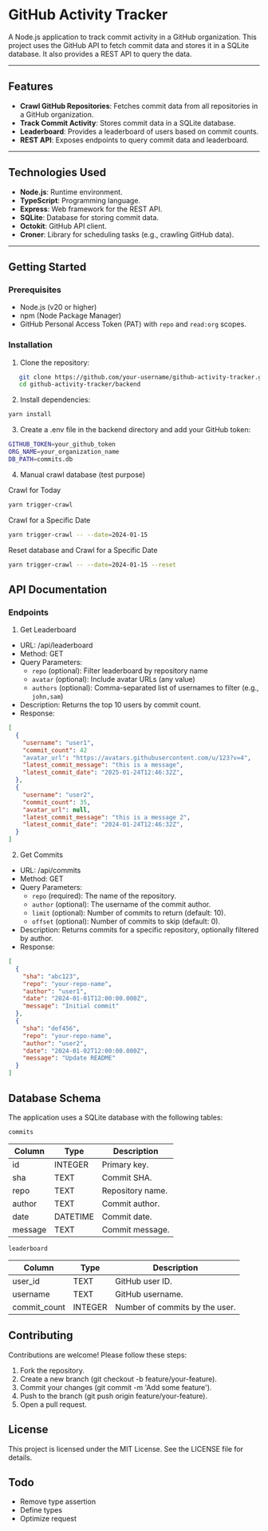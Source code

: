 # GitHub Activity Tracker

A Node.js application to track commit activity in a GitHub organization. This project uses the GitHub API to fetch commit data and stores it in a SQLite database. It also provides a REST API to query the data.

---

## Features

- **Crawl GitHub Repositories**: Fetches commit data from all repositories in a GitHub organization.
- **Track Commit Activity**: Stores commit data in a SQLite database.
- **Leaderboard**: Provides a leaderboard of users based on commit counts.
- **REST API**: Exposes endpoints to query commit data and leaderboard.

---

## Technologies Used

- **Node.js**: Runtime environment.
- **TypeScript**: Programming language.
- **Express**: Web framework for the REST API.
- **SQLite**: Database for storing commit data.
- **Octokit**: GitHub API client.
- **Croner**: Library for scheduling tasks (e.g., crawling GitHub data).

---

## Getting Started

### Prerequisites

- Node.js (v20 or higher)
- npm (Node Package Manager)
- GitHub Personal Access Token (PAT) with `repo` and `read:org` scopes.

### Installation

1. Clone the repository:

```sh
   git clone https://github.com/your-username/github-activity-tracker.git
   cd github-activity-tracker/backend
```

2. Install dependencies:

```sh
yarn install
```

3. Create a .env file in the backend directory and add your GitHub token:

```sh
GITHUB_TOKEN=your_github_token
ORG_NAME=your_organization_name
DB_PATH=commits.db
```

4. Manual crawl database (test purpose)

Crawl for Today

```sh
yarn trigger-crawl
```

Crawl for a Specific Date

```sh
yarn trigger-crawl -- --date=2024-01-15
```

Reset database and Crawl for a Specific Date

```sh
yarn trigger-crawl -- --date=2024-01-15 --reset
```

## API Documentation

### Endpoints

1. Get Leaderboard

- URL: /api/leaderboard
- Method: GET
- Query Parameters:
  - `repo` (optional): Filter leaderboard by repository name
  - `avatar` (optional): Include avatar URLs (any value)
  - `authors` (optional): Comma-separated list of usernames to filter (e.g., `john,sam`)
- Description: Returns the top 10 users by commit count.
- Response:

```json
[
  {
    "username": "user1",
    "commit_count": 42
    "avatar_url": "https://avatars.githubusercontent.com/u/123?v=4",
    "latest_commit_message": "this is a message",
    "latest_commit_date": "2025-01-24T12:46:32Z",
  },
  {
    "username": "user2",
    "commit_count": 35,
    "avatar_url": null,
    "latest_commit_message": "this is a message 2",
    "latest_commit_date": "2024-01-24T12:46:32Z",
  }
]
```

2. Get Commits

- URL: /api/commits
- Method: GET
- Query Parameters:
  - `repo` (required): The name of the repository.
  - `author` (optional): The username of the commit author.
  - `limit` (optional): Number of commits to return (default: 10).
  - `offset` (optional): Number of commits to skip (default: 0).
- Description: Returns commits for a specific repository, optionally filtered by author.
- Response:

```json
[
  {
    "sha": "abc123",
    "repo": "your-repo-name",
    "author": "user1",
    "date": "2024-01-01T12:00:00.000Z",
    "message": "Initial commit"
  },
  {
    "sha": "def456",
    "repo": "your-repo-name",
    "author": "user2",
    "date": "2024-01-02T12:00:00.000Z",
    "message": "Update README"
  }
]
```

## Database Schema

The application uses a SQLite database with the following tables:

`commits`

| Column  | Type     | Description      |
|---------|----------|------------------|
| id      | INTEGER  | Primary key.     |
| sha     | TEXT     | Commit SHA.      |
| repo    | TEXT     | Repository name. |
| author  | TEXT     | Commit author.   |
| date    | DATETIME | Commit date.     |
| message | TEXT     | Commit message.  |

`leaderboard`

| Column       | Type    | Description                    |
|--------------|---------|--------------------------------|
| user_id      | TEXT    | GitHub user ID.                |
| username     | TEXT    | GitHub username.               |
| commit_count | INTEGER | Number of commits by the user. |

## Contributing
Contributions are welcome! Please follow these steps:

1. Fork the repository.
2. Create a new branch (git checkout -b feature/your-feature).
3. Commit your changes (git commit -m 'Add some feature').
4. Push to the branch (git push origin feature/your-feature).
5. Open a pull request.

## License
This project is licensed under the MIT License. See the LICENSE file for details.

## Todo
- Remove type assertion
- Define types
- Optimize request


